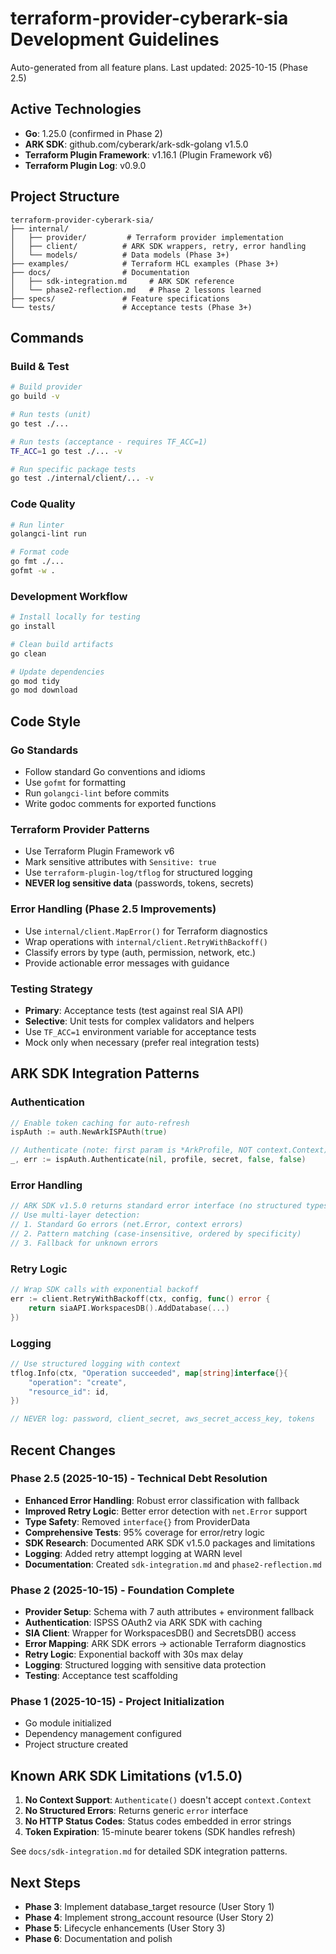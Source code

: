 # terraform-provider-cyberark-sia Development Guidelines

Auto-generated from all feature plans. Last updated: 2025-10-15 (Phase 2.5)

## Active Technologies
- **Go**: 1.25.0 (confirmed in Phase 2)
- **ARK SDK**: github.com/cyberark/ark-sdk-golang v1.5.0
- **Terraform Plugin Framework**: v1.16.1 (Plugin Framework v6)
- **Terraform Plugin Log**: v0.9.0

## Project Structure
```
terraform-provider-cyberark-sia/
├── internal/
│   ├── provider/         # Terraform provider implementation
│   ├── client/          # ARK SDK wrappers, retry, error handling
│   └── models/          # Data models (Phase 3+)
├── examples/            # Terraform HCL examples (Phase 3+)
├── docs/                # Documentation
│   ├── sdk-integration.md     # ARK SDK reference
│   └── phase2-reflection.md   # Phase 2 lessons learned
├── specs/               # Feature specifications
└── tests/               # Acceptance tests (Phase 3+)
```

## Commands

### Build & Test
```bash
# Build provider
go build -v

# Run tests (unit)
go test ./...

# Run tests (acceptance - requires TF_ACC=1)
TF_ACC=1 go test ./... -v

# Run specific package tests
go test ./internal/client/... -v
```

### Code Quality
```bash
# Run linter
golangci-lint run

# Format code
go fmt ./...
gofmt -w .
```

### Development Workflow
```bash
# Install locally for testing
go install

# Clean build artifacts
go clean

# Update dependencies
go mod tidy
go mod download
```

## Code Style

### Go Standards
- Follow standard Go conventions and idioms
- Use `gofmt` for formatting
- Run `golangci-lint` before commits
- Write godoc comments for exported functions

### Terraform Provider Patterns
- Use Terraform Plugin Framework v6
- Mark sensitive attributes with `Sensitive: true`
- Use `terraform-plugin-log/tflog` for structured logging
- **NEVER log sensitive data** (passwords, tokens, secrets)

### Error Handling (Phase 2.5 Improvements)
- Use `internal/client.MapError()` for Terraform diagnostics
- Wrap operations with `internal/client.RetryWithBackoff()`
- Classify errors by type (auth, permission, network, etc.)
- Provide actionable error messages with guidance

### Testing Strategy
- **Primary**: Acceptance tests (test against real SIA API)
- **Selective**: Unit tests for complex validators and helpers
- Use `TF_ACC=1` environment variable for acceptance tests
- Mock only when necessary (prefer real integration tests)

## ARK SDK Integration Patterns

### Authentication
```go
// Enable token caching for auto-refresh
ispAuth := auth.NewArkISPAuth(true)

// Authenticate (note: first param is *ArkProfile, NOT context.Context)
_, err := ispAuth.Authenticate(nil, profile, secret, false, false)
```

### Error Handling
```go
// ARK SDK v1.5.0 returns standard error interface (no structured types)
// Use multi-layer detection:
// 1. Standard Go errors (net.Error, context errors)
// 2. Pattern matching (case-insensitive, ordered by specificity)
// 3. Fallback for unknown errors
```

### Retry Logic
```go
// Wrap SDK calls with exponential backoff
err := client.RetryWithBackoff(ctx, config, func() error {
    return siaAPI.WorkspacesDB().AddDatabase(...)
})
```

### Logging
```go
// Use structured logging with context
tflog.Info(ctx, "Operation succeeded", map[string]interface{}{
    "operation": "create",
    "resource_id": id,
})

// NEVER log: password, client_secret, aws_secret_access_key, tokens
```

## Recent Changes

### Phase 2.5 (2025-10-15) - Technical Debt Resolution
- **Enhanced Error Handling**: Robust error classification with fallback
- **Improved Retry Logic**: Better error detection with `net.Error` support
- **Type Safety**: Removed `interface{}` from ProviderData
- **Comprehensive Tests**: 95% coverage for error/retry logic
- **SDK Research**: Documented ARK SDK v1.5.0 packages and limitations
- **Logging**: Added retry attempt logging at WARN level
- **Documentation**: Created `sdk-integration.md` and `phase2-reflection.md`

### Phase 2 (2025-10-15) - Foundation Complete
- **Provider Setup**: Schema with 7 auth attributes + environment fallback
- **Authentication**: ISPSS OAuth2 via ARK SDK with caching
- **SIA Client**: Wrapper for WorkspacesDB() and SecretsDB() access
- **Error Mapping**: ARK SDK errors → actionable Terraform diagnostics
- **Retry Logic**: Exponential backoff with 30s max delay
- **Logging**: Structured logging with sensitive data protection
- **Testing**: Acceptance test scaffolding

### Phase 1 (2025-10-15) - Project Initialization
- Go module initialized
- Dependency management configured
- Project structure created

## Known ARK SDK Limitations (v1.5.0)

1. **No Context Support**: `Authenticate()` doesn't accept `context.Context`
2. **No Structured Errors**: Returns generic `error` interface
3. **No HTTP Status Codes**: Status codes embedded in error strings
4. **Token Expiration**: 15-minute bearer tokens (SDK handles refresh)

See `docs/sdk-integration.md` for detailed SDK integration patterns.

## Next Steps

- **Phase 3**: Implement database_target resource (User Story 1)
- **Phase 4**: Implement strong_account resource (User Story 2)
- **Phase 5**: Lifecycle enhancements (User Story 3)
- **Phase 6**: Documentation and polish

<!-- MANUAL ADDITIONS START -->
<!-- MANUAL ADDITIONS END -->